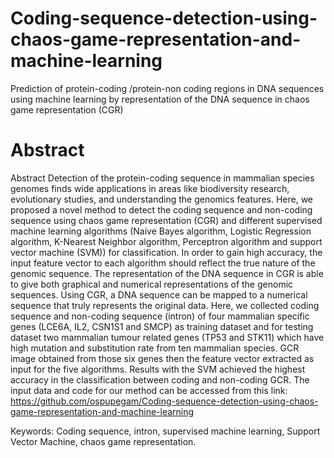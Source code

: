 # Coding-sequence-detection-using-chaos-game-representation-and-machine-learning
 Prediction of protein-coding /protein-non coding regions in DNA sequences using machine learning by representation of the DNA sequence in chaos game representation (CGR) 
# Abstract
Abstract
 Detection of the protein-coding sequence in mammalian species genomes finds wide applications in areas like biodiversity research, evolutionary studies,  and understanding the genomics features.  Here, we proposed a novel method to detect the coding sequence and non-coding sequence using chaos game representation (CGR) and different supervised machine learning algorithms (Naive Bayes algorithm, Logistic Regression algorithm, K-Nearest Neighbor algorithm, Perceptron algorithm and support vector machine (SVM)) for classification. In order to gain high accuracy, the input feature vector to each algorithm should reflect the true nature of the genomic sequence. The representation of the DNA sequence in CGR is able to give both graphical and numerical representations of the genomic sequences. Using CGR, a DNA sequence can be mapped to a numerical sequence that truly represents the original data.  Here, we collected coding sequence and non-coding sequence (intron) of four mammalian specific genes (LCE6A, IL2, CSN1S1 and SMCP) as training dataset and for testing dataset two mammalian tumour related genes (TP53 and STK11) which have high mutation and substitution rate from ten mammalian species. GCR image obtained from those six genes then the feature vector extracted as input for the five algorithms. Results with the SVM achieved the highest accuracy in the classification between coding and non-coding GCR. The input data and code for our method can be accessed from this link: 
https://github.com/ospupegam/Coding-sequence-detection-using-chaos-game-representation-and-machine-learning 

Keywords: Coding sequence, intron, supervised machine learning, Support Vector Machine, chaos game representation.
